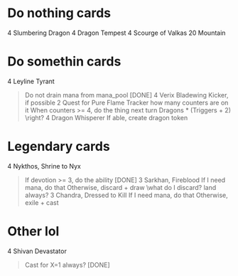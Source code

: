 # Do nothing cards
4 Slumbering Dragon
4 Dragon Tempest
4 Scourge of Valkas
20 Mountain

# Do somethin cards
4 Leyline Tyrant
> Do not drain mana from mana_pool [DONE]
4 Verix Bladewing
> Kicker, if possible
2 Quest for Pure Flame
> Tracker how many counters are on it
> When counters >= 4, do the thing next turn
> Dragons * (Triggers + 2) \\right?
4 Dragon Whisperer
> If able, create dragon token

# Legendary cards
4 Nykthos, Shrine to Nyx
> If devotion >= 3, do the ability [DONE]
3 Sarkhan, Fireblood
> If I need mana, do that
> Otherwise, discard + draw \\what do I discard? land always?
3 Chandra, Dressed to Kill
> If I need mana, do that
> Otherwise, exile + cast

# Other lol
4 Shivan Devastator
> Cast for X=1 always? [DONE]